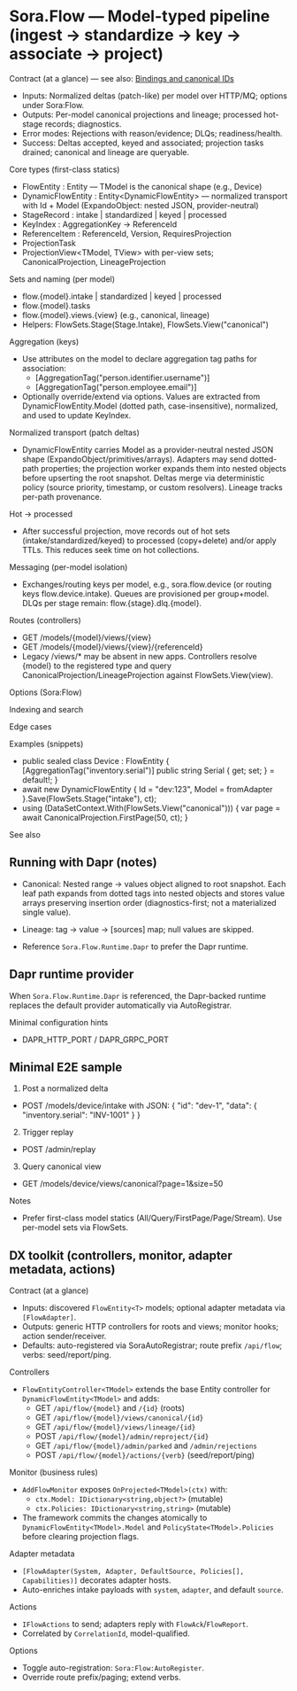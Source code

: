 ﻿# Sora.Flow — Model-typed pipeline (ingest → standardize → key → associate → project)

Contract (at a glance) — see also: [Bindings and canonical IDs](./flow-bindings-and-canonical-ids.md)
- Inputs: Normalized deltas (patch-like) per model over HTTP/MQ; options under Sora:Flow.
- Outputs: Per-model canonical projections and lineage; processed hot-stage records; diagnostics.
- Error modes: Rejections with reason/evidence; DLQs; readiness/health.
- Success: Deltas accepted, keyed and associated; projection tasks drained; canonical and lineage are queryable.

Core types (first-class statics)
- FlowEntity<TModel> : Entity<TModel> — TModel is the canonical shape (e.g., Device)
- DynamicFlowEntity<TModel> : Entity<DynamicFlowEntity<TModel>> — normalized transport with Id + Model (ExpandoObject: nested JSON, provider-neutral)
- StageRecord<TModel> : intake | standardized | keyed | processed
- KeyIndex<TModel> : AggregationKey → ReferenceId
- ReferenceItem<TModel> : ReferenceId, Version, RequiresProjection
- ProjectionTask<TModel>
- ProjectionView<TModel, TView> with per-view sets; CanonicalProjection<TModel>, LineageProjection<TModel>

Sets and naming (per model)
- flow.{model}.intake | standardized | keyed | processed
- flow.{model}.tasks
- flow.{model}.views.{view} (e.g., canonical, lineage)
- Helpers: FlowSets.Stage<TModel>(Stage.Intake), FlowSets.View<TModel>("canonical")

Aggregation (keys)
- Use attributes on the model to declare aggregation tag paths for association:
  - [AggregationTag("person.identifier.username")]
  - [AggregationTag("person.employee.email")]
- Optionally override/extend via options. Values are extracted from DynamicFlowEntity<TModel>.Model (dotted path, case-insensitive), normalized, and used to update KeyIndex<TModel>.

Normalized transport (patch deltas)
- DynamicFlowEntity<TModel> carries Model as a provider-neutral nested JSON shape (ExpandoObject/primitives/arrays). Adapters may send dotted-path properties; the projection worker expands them into nested objects before upserting the root snapshot. Deltas merge via deterministic policy (source priority, timestamp, or custom resolvers). Lineage tracks per-path provenance.

Hot → processed
- After successful projection, move records out of hot sets (intake/standardized/keyed) to processed (copy+delete) and/or apply TTLs. This reduces seek time on hot collections.

Messaging (per-model isolation)
- Exchanges/routing keys per model, e.g., sora.flow.device (or routing keys flow.device.intake). Queues are provisioned per group+model. DLQs per stage remain: flow.{stage}.dlq.{model}.

Routes (controllers)
- GET /models/{model}/views/{view}
- GET /models/{model}/views/{view}/{referenceId}
- Legacy /views/* may be absent in new apps. Controllers resolve {model} to the registered type and query CanonicalProjection<TModel>/LineageProjection<TModel> against FlowSets.View<TModel>(view).

Options (Sora:Flow)

Indexing and search

Edge cases

Examples (snippets)
  - public sealed class Device : FlowEntity<Device> { [AggregationTag("inventory.serial")] public string Serial { get; set; } = default!; }
  - await new DynamicFlowEntity<Device> { Id = "dev:123", Model = fromAdapter }.Save(FlowSets.Stage<Device>("intake"), ct);
  - using (DataSetContext.With(FlowSets.View<Device>("canonical"))) { var page = await CanonicalProjection<Device>.FirstPage(50, ct); }

See also

## Running with Dapr (notes)

- Canonical: Nested range → values object aligned to root snapshot. Each leaf path expands from dotted tags into nested objects and stores value arrays preserving insertion order (diagnostics-first; not a materialized single value).
- Lineage: tag → value → [sources] map; null values are skipped.

- Reference `Sora.Flow.Runtime.Dapr` to prefer the Dapr runtime.
## Dapr runtime provider

When `Sora.Flow.Runtime.Dapr` is referenced, the Dapr-backed runtime replaces the default provider automatically via AutoRegistrar.

Minimal configuration hints
- DAPR_HTTP_PORT / DAPR_GRPC_PORT
## Minimal E2E sample

1) Post a normalized delta
  - POST /models/device/intake with JSON: { "id": "dev-1", "data": { "inventory.serial": "INV-1001" } }
2) Trigger replay
  - POST /admin/replay
3) Query canonical view
  - GET /models/device/views/canonical?page=1&size=50

Notes
- Prefer first-class model statics (All/Query/FirstPage/Page/Stream). Use per-model sets via FlowSets.

## DX toolkit (controllers, monitor, adapter metadata, actions)

Contract (at a glance)
- Inputs: discovered `FlowEntity<T>` models; optional adapter metadata via `[FlowAdapter]`.
- Outputs: generic HTTP controllers for roots and views; monitor hooks; action sender/receiver.
- Defaults: auto-registered via SoraAutoRegistrar; route prefix `/api/flow`; verbs: seed/report/ping.

Controllers
- `FlowEntityController<TModel>` extends the base Entity controller for `DynamicFlowEntity<TModel>` and adds:
  - GET `/api/flow/{model}` and `/{id}` (roots)
  - GET `/api/flow/{model}/views/canonical/{id}`
  - GET `/api/flow/{model}/views/lineage/{id}`
  - POST `/api/flow/{model}/admin/reproject/{id}`
  - GET `/api/flow/{model}/admin/parked` and `/admin/rejections`
  - POST `/api/flow/{model}/actions/{verb}` (seed/report/ping)

Monitor (business rules)
- `AddFlowMonitor` exposes `OnProjected<TModel>(ctx)` with:
  - `ctx.Model: IDictionary<string,object?>` (mutable)
  - `ctx.Policies: IDictionary<string,string>` (mutable)
- The framework commits the changes atomically to `DynamicFlowEntity<TModel>.Model` and `PolicyState<TModel>.Policies` before clearing projection flags.

Adapter metadata
- `[FlowAdapter(System, Adapter, DefaultSource, Policies[], Capabilities)]` decorates adapter hosts.
- Auto-enriches intake payloads with `system`, `adapter`, and default `source`.

Actions
- `IFlowActions` to send; adapters reply with `FlowAck`/`FlowReport`.
- Correlated by `CorrelationId`, model-qualified.

Options
- Toggle auto-registration: `Sora:Flow:AutoRegister`.
- Override route prefix/paging; extend verbs.

